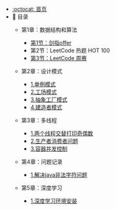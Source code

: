 - [:octocat: 首页](/README)
- :memo: 目录
   - 第1章：数据结构和算法
       - [第1节：剑指offer](/md/idea-plugin/algorithm/剑指offer.md)
       - 第2节：LeetCode 热题 HOT 100
       - [第3节：LeetCode 周赛](/md/idea-plugin/algorithm/周赛.md)
       
   - 第2章：设计模式
       - [1.单例模式](/md/idea-plugin/designpatterns/1.单例模式.md)
       - [2.工场模式](/md/idea-plugin/designpatterns/2.工场模式.md)
       - [3.抽象工厂模式](/md/idea-plugin/designpatterns/3.抽象工厂模式.md)
       - [4.建造者模式](/md/idea-plugin/designpatterns/4.建造者模式.md)
       
       
   - 第3章：多线程
       - [1.两个线程交替打印奇偶数](/md/idea-plugin/multithread/1.两个线程交替打印奇偶数.md)
       - [2.生产者消费者问题](/md/idea-plugin/multithread/2.生产者消费者问题.md)
       - [3.容器并发控制](/md/idea-plugin/multithread/3.容器并发控制.md)
       
   - 第4章：问题记录
       - [1.解决java非法字符问题](/md/idea-plugin/question/1.解决java非法字符问题.md)
       
   - 第5章：深度学习
       - [1.深度学习环境安装](/md/idea-plugin/deep-learning/1.深度学习环境安装.md)

       
